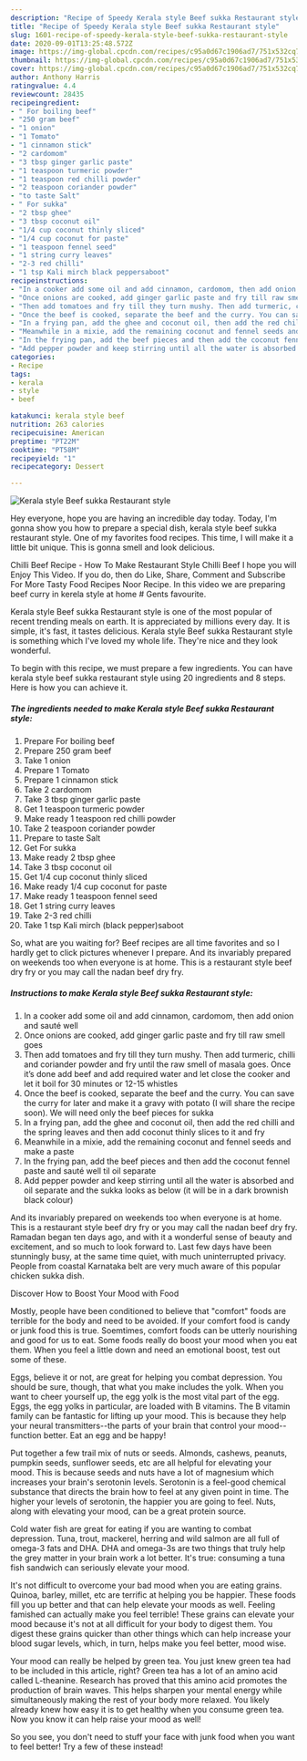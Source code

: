 ```yaml
---
description: "Recipe of Speedy Kerala style Beef sukka Restaurant style"
title: "Recipe of Speedy Kerala style Beef sukka Restaurant style"
slug: 1601-recipe-of-speedy-kerala-style-beef-sukka-restaurant-style
date: 2020-09-01T13:25:48.572Z
image: https://img-global.cpcdn.com/recipes/c95a0d67c1906ad7/751x532cq70/kerala-style-beef-sukka-restaurant-style-recipe-main-photo.jpg
thumbnail: https://img-global.cpcdn.com/recipes/c95a0d67c1906ad7/751x532cq70/kerala-style-beef-sukka-restaurant-style-recipe-main-photo.jpg
cover: https://img-global.cpcdn.com/recipes/c95a0d67c1906ad7/751x532cq70/kerala-style-beef-sukka-restaurant-style-recipe-main-photo.jpg
author: Anthony Harris
ratingvalue: 4.4
reviewcount: 28435
recipeingredient:
- " For boiling beef"
- "250 gram beef"
- "1 onion"
- "1 Tomato"
- "1 cinnamon stick"
- "2 cardomom"
- "3 tbsp ginger garlic paste"
- "1 teaspoon turmeric powder"
- "1 teaspoon red chilli powder"
- "2 teaspoon coriander powder"
- "to taste Salt"
- " For sukka"
- "2 tbsp ghee"
- "3 tbsp coconut oil"
- "1/4 cup coconut thinly sliced"
- "1/4 cup coconut for paste"
- "1 teaspoon fennel seed"
- "1 string curry leaves"
- "2-3 red chilli"
- "1 tsp Kali mirch black peppersaboot"
recipeinstructions:
- "In a cooker add some oil and add cinnamon, cardomom, then add onion and sauté well"
- "Once onions are cooked, add ginger garlic paste and fry till raw smell goes"
- "Then add tomatoes and fry till they turn mushy. Then add turmeric, chilli and coriander powder and fry until the raw smell of masala goes. Once it’s done add beef and add required water and let close the cooker and let it boil for 30 minutes or 12-15 whistles"
- "Once the beef is cooked, separate the beef and the curry. You can save the curry for later and make it a gravy with potato (I will share the recipe soon). We will need only the beef pieces for sukka"
- "In a frying pan, add the ghee and coconut oil, then add the red chilli and the spring leaves and then add coconut thinly slices to it and fry"
- "Meanwhile in a mixie, add the remaining coconut and fennel seeds and make a paste"
- "In the frying pan, add the beef pieces and then add the coconut fennel paste and sauté well til oil separate"
- "Add pepper powder and keep stirring until all the water is absorbed and oil separate and the sukka looks as below (it will be in a dark brownish black colour)"
categories:
- Recipe
tags:
- kerala
- style
- beef

katakunci: kerala style beef 
nutrition: 263 calories
recipecuisine: American
preptime: "PT22M"
cooktime: "PT58M"
recipeyield: "1"
recipecategory: Dessert

---
```



![Kerala style Beef sukka Restaurant style](https://img-global.cpcdn.com/recipes/c95a0d67c1906ad7/751x532cq70/kerala-style-beef-sukka-restaurant-style-recipe-main-photo.jpg)

Hey everyone, hope you are having an incredible day today. Today, I'm gonna show you how to prepare a special dish, kerala style beef sukka restaurant style. One of my favorites food recipes. This time, I will make it a little bit unique. This is gonna smell and look delicious.

Chilli Beef Recipe - How To Make Restaurant Style Chilli Beef I hope you will Enjoy This Video. If you do, then do Like, Share, Comment and Subscribe For More Tasty Food Recipes Noor Recipe. In this video we are preparing beef curry in kerela style at home # Gents favourite.

Kerala style Beef sukka Restaurant style is one of the most popular of recent trending meals on earth. It is appreciated by millions every day. It is simple, it's fast, it tastes delicious. Kerala style Beef sukka Restaurant style is something which I've loved my whole life. They're nice and they look wonderful.


To begin with this recipe, we must prepare a few ingredients. You can have kerala style beef sukka restaurant style using 20 ingredients and 8 steps. Here is how you can achieve it.

<!--inarticleads1-->

##### The ingredients needed to make Kerala style Beef sukka Restaurant style:

1. Prepare  For boiling beef
1. Prepare 250 gram beef
1. Take 1 onion
1. Prepare 1 Tomato
1. Prepare 1 cinnamon stick
1. Take 2 cardomom
1. Take 3 tbsp ginger garlic paste
1. Get 1 teaspoon turmeric powder
1. Make ready 1 teaspoon red chilli powder
1. Take 2 teaspoon coriander powder
1. Prepare to taste Salt
1. Get  For sukka
1. Make ready 2 tbsp ghee
1. Take 3 tbsp coconut oil
1. Get 1/4 cup coconut thinly sliced
1. Make ready 1/4 cup coconut for paste
1. Make ready 1 teaspoon fennel seed
1. Get 1 string curry leaves
1. Take 2-3 red chilli
1. Take 1 tsp Kali mirch (black pepper)saboot


So, what are you waiting for? Beef recipes are all time favorites and so I hardly get to click pictures whenever I prepare. And its invariably prepared on weekends too when everyone is at home. This is a restaurant style beef dry fry or you may call the nadan beef dry fry. 

<!--inarticleads2-->

##### Instructions to make Kerala style Beef sukka Restaurant style:

1. In a cooker add some oil and add cinnamon, cardomom, then add onion and sauté well
1. Once onions are cooked, add ginger garlic paste and fry till raw smell goes
1. Then add tomatoes and fry till they turn mushy. Then add turmeric, chilli and coriander powder and fry until the raw smell of masala goes. Once it’s done add beef and add required water and let close the cooker and let it boil for 30 minutes or 12-15 whistles
1. Once the beef is cooked, separate the beef and the curry. You can save the curry for later and make it a gravy with potato (I will share the recipe soon). We will need only the beef pieces for sukka
1. In a frying pan, add the ghee and coconut oil, then add the red chilli and the spring leaves and then add coconut thinly slices to it and fry
1. Meanwhile in a mixie, add the remaining coconut and fennel seeds and make a paste
1. In the frying pan, add the beef pieces and then add the coconut fennel paste and sauté well til oil separate
1. Add pepper powder and keep stirring until all the water is absorbed and oil separate and the sukka looks as below (it will be in a dark brownish black colour)


And its invariably prepared on weekends too when everyone is at home. This is a restaurant style beef dry fry or you may call the nadan beef dry fry. Ramadan began ten days ago, and with it a wonderful sense of beauty and excitement, and so much to look forward to. Last few days have been stunningly busy, at the same time quiet, with much uninterrupted privacy. People from coastal Karnataka belt are very much aware of this popular chicken sukka dish. 

Discover How to Boost Your Mood with Food


Mostly, people have been conditioned to believe that "comfort" foods are terrible for the body and need to be avoided. If your comfort food is candy or junk food this is true. Soemtimes, comfort foods can be utterly nourishing and good for us to eat. Some foods really do boost your mood when you eat them. When you feel a little down and need an emotional boost, test out some of these.

Eggs, believe it or not, are great for helping you combat depression. You should be sure, though, that what you make includes the yolk. When you want to cheer yourself up, the egg yolk is the most vital part of the egg. Eggs, the egg yolks in particular, are loaded with B vitamins. The B vitamin family can be fantastic for lifting up your mood. This is because they help your neural transmitters--the parts of your brain that control your mood--function better. Eat an egg and be happy!

Put together a few trail mix of nuts or seeds. Almonds, cashews, peanuts, pumpkin seeds, sunflower seeds, etc are all helpful for elevating your mood. This is because seeds and nuts have a lot of magnesium which increases your brain's serotonin levels. Serotonin is a feel-good chemical substance that directs the brain how to feel at any given point in time. The higher your levels of serotonin, the happier you are going to feel. Nuts, along with elevating your mood, can be a great protein source.

Cold water fish are great for eating if you are wanting to combat depression. Tuna, trout, mackerel, herring and wild salmon are all full of omega-3 fats and DHA. DHA and omega-3s are two things that truly help the grey matter in your brain work a lot better. It's true: consuming a tuna fish sandwich can seriously elevate your mood. 

It's not difficult to overcome your bad mood when you are eating grains. Quinoa, barley, millet, etc are terrific at helping you be happier. These foods fill you up better and that can help elevate your moods as well. Feeling famished can actually make you feel terrible! These grains can elevate your mood because it's not at all difficult for your body to digest them. You digest these grains quicker than other things which can help increase your blood sugar levels, which, in turn, helps make you feel better, mood wise.

Your mood can really be helped by green tea. You just knew green tea had to be included in this article, right? Green tea has a lot of an amino acid called L-theanine. Research has proved that this amino acid promotes the production of brain waves. This helps sharpen your mental energy while simultaneously making the rest of your body more relaxed. You likely already knew how easy it is to get healthy when you consume green tea. Now you know it can help raise your mood as well!

So you see, you don't need to stuff your face with junk food when you want to feel better! Try a few of these instead!

